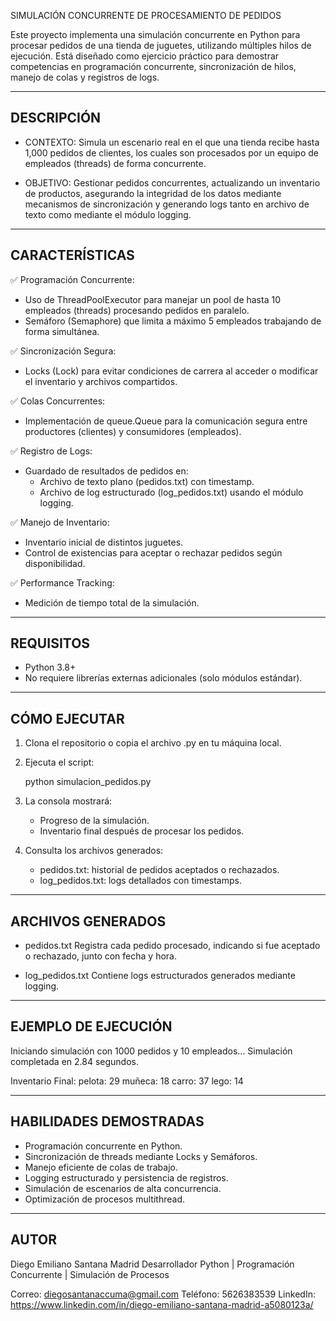SIMULACIÓN CONCURRENTE DE PROCESAMIENTO DE PEDIDOS

Este proyecto implementa una simulación concurrente en Python para procesar pedidos de una tienda de juguetes, utilizando múltiples hilos de ejecución. Está diseñado como ejercicio práctico para demostrar competencias en programación concurrente, sincronización de hilos, manejo de colas y registros de logs.

----------------------------------------
DESCRIPCIÓN
----------------------------------------

- CONTEXTO:
  Simula un escenario real en el que una tienda recibe hasta 1,000 pedidos de clientes, los cuales son procesados por un equipo de empleados (threads) de forma concurrente.

- OBJETIVO:
  Gestionar pedidos concurrentes, actualizando un inventario de productos, asegurando la integridad de los datos mediante mecanismos de sincronización y generando logs tanto en archivo de texto como mediante el módulo logging.

----------------------------------------
CARACTERÍSTICAS
----------------------------------------

✅ Programación Concurrente:
- Uso de ThreadPoolExecutor para manejar un pool de hasta 10 empleados (threads) procesando pedidos en paralelo.
- Semáforo (Semaphore) que limita a máximo 5 empleados trabajando de forma simultánea.

✅ Sincronización Segura:
- Locks (Lock) para evitar condiciones de carrera al acceder o modificar el inventario y archivos compartidos.

✅ Colas Concurrentes:
- Implementación de queue.Queue para la comunicación segura entre productores (clientes) y consumidores (empleados).

✅ Registro de Logs:
- Guardado de resultados de pedidos en:
  - Archivo de texto plano (pedidos.txt) con timestamp.
  - Archivo de log estructurado (log_pedidos.txt) usando el módulo logging.

✅ Manejo de Inventario:
- Inventario inicial de distintos juguetes.
- Control de existencias para aceptar o rechazar pedidos según disponibilidad.

✅ Performance Tracking:
- Medición de tiempo total de la simulación.

----------------------------------------
REQUISITOS
----------------------------------------

- Python 3.8+
- No requiere librerías externas adicionales (solo módulos estándar).

----------------------------------------
CÓMO EJECUTAR
----------------------------------------

1. Clona el repositorio o copia el archivo .py en tu máquina local.
2. Ejecuta el script:

   python simulacion_pedidos.py

3. La consola mostrará:
   - Progreso de la simulación.
   - Inventario final después de procesar los pedidos.

4. Consulta los archivos generados:
   - pedidos.txt: historial de pedidos aceptados o rechazados.
   - log_pedidos.txt: logs detallados con timestamps.

----------------------------------------
ARCHIVOS GENERADOS
----------------------------------------

- pedidos.txt
  Registra cada pedido procesado, indicando si fue aceptado o rechazado, junto con fecha y hora.

- log_pedidos.txt
  Contiene logs estructurados generados mediante logging.

----------------------------------------
EJEMPLO DE EJECUCIÓN
----------------------------------------

Iniciando simulación con 1000 pedidos y 10 empleados...
Simulación completada en 2.84 segundos.

Inventario Final:
pelota: 29
muñeca: 18
carro: 37
lego: 14

----------------------------------------
HABILIDADES DEMOSTRADAS
----------------------------------------

- Programación concurrente en Python.
- Sincronización de threads mediante Locks y Semáforos.
- Manejo eficiente de colas de trabajo.
- Logging estructurado y persistencia de registros.
- Simulación de escenarios de alta concurrencia.
- Optimización de procesos multithread.

----------------------------------------
AUTOR
----------------------------------------

Diego Emiliano Santana Madrid
Desarrollador Python | Programación Concurrente | Simulación de Procesos

Correo: diegosantanaccuma@gmail.com
Teléfono: 5626383539
LinkedIn: https://www.linkedin.com/in/diego-emiliano-santana-madrid-a5080123a/
